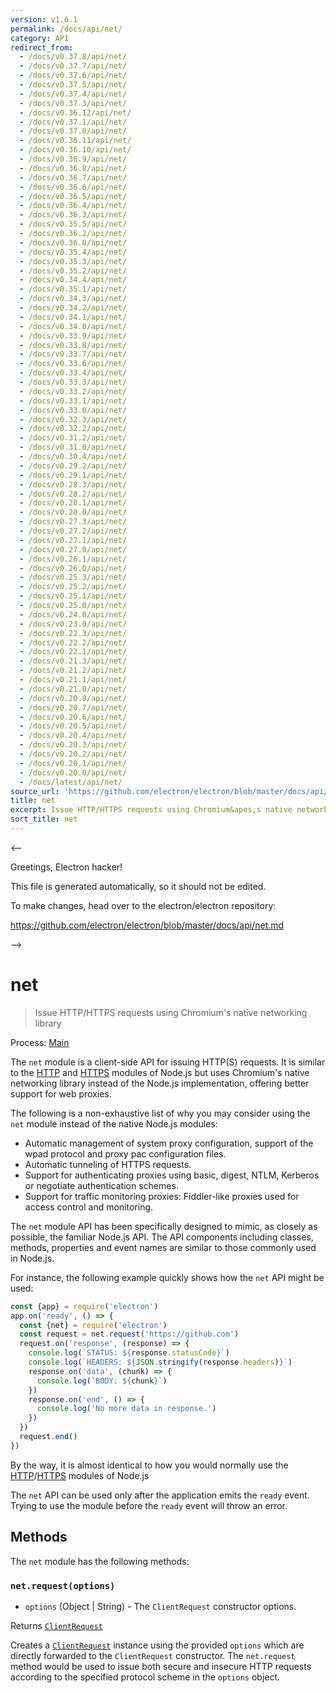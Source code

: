 ```yaml
---
version: v1.6.1
permalink: /docs/api/net/
category: API
redirect_from:
  - /docs/v0.37.8/api/net/
  - /docs/v0.37.7/api/net/
  - /docs/v0.37.6/api/net/
  - /docs/v0.37.5/api/net/
  - /docs/v0.37.4/api/net/
  - /docs/v0.37.3/api/net/
  - /docs/v0.36.12/api/net/
  - /docs/v0.37.1/api/net/
  - /docs/v0.37.0/api/net/
  - /docs/v0.36.11/api/net/
  - /docs/v0.36.10/api/net/
  - /docs/v0.36.9/api/net/
  - /docs/v0.36.8/api/net/
  - /docs/v0.36.7/api/net/
  - /docs/v0.36.6/api/net/
  - /docs/v0.36.5/api/net/
  - /docs/v0.36.4/api/net/
  - /docs/v0.36.3/api/net/
  - /docs/v0.35.5/api/net/
  - /docs/v0.36.2/api/net/
  - /docs/v0.36.0/api/net/
  - /docs/v0.35.4/api/net/
  - /docs/v0.35.3/api/net/
  - /docs/v0.35.2/api/net/
  - /docs/v0.34.4/api/net/
  - /docs/v0.35.1/api/net/
  - /docs/v0.34.3/api/net/
  - /docs/v0.34.2/api/net/
  - /docs/v0.34.1/api/net/
  - /docs/v0.34.0/api/net/
  - /docs/v0.33.9/api/net/
  - /docs/v0.33.8/api/net/
  - /docs/v0.33.7/api/net/
  - /docs/v0.33.6/api/net/
  - /docs/v0.33.4/api/net/
  - /docs/v0.33.3/api/net/
  - /docs/v0.33.2/api/net/
  - /docs/v0.33.1/api/net/
  - /docs/v0.33.0/api/net/
  - /docs/v0.32.3/api/net/
  - /docs/v0.32.2/api/net/
  - /docs/v0.31.2/api/net/
  - /docs/v0.31.0/api/net/
  - /docs/v0.30.4/api/net/
  - /docs/v0.29.2/api/net/
  - /docs/v0.29.1/api/net/
  - /docs/v0.28.3/api/net/
  - /docs/v0.28.2/api/net/
  - /docs/v0.28.1/api/net/
  - /docs/v0.28.0/api/net/
  - /docs/v0.27.3/api/net/
  - /docs/v0.27.2/api/net/
  - /docs/v0.27.1/api/net/
  - /docs/v0.27.0/api/net/
  - /docs/v0.26.1/api/net/
  - /docs/v0.26.0/api/net/
  - /docs/v0.25.3/api/net/
  - /docs/v0.25.2/api/net/
  - /docs/v0.25.1/api/net/
  - /docs/v0.25.0/api/net/
  - /docs/v0.24.0/api/net/
  - /docs/v0.23.0/api/net/
  - /docs/v0.22.3/api/net/
  - /docs/v0.22.2/api/net/
  - /docs/v0.22.1/api/net/
  - /docs/v0.21.3/api/net/
  - /docs/v0.21.2/api/net/
  - /docs/v0.21.1/api/net/
  - /docs/v0.21.0/api/net/
  - /docs/v0.20.8/api/net/
  - /docs/v0.20.7/api/net/
  - /docs/v0.20.6/api/net/
  - /docs/v0.20.5/api/net/
  - /docs/v0.20.4/api/net/
  - /docs/v0.20.3/api/net/
  - /docs/v0.20.2/api/net/
  - /docs/v0.20.1/api/net/
  - /docs/v0.20.0/api/net/
  - /docs/latest/api/net/
source_url: 'https://github.com/electron/electron/blob/master/docs/api/net.md'
title: net
excerpt: Issue HTTP/HTTPS requests using Chromium&apos;s native networking library
sort_title: net
---
```



<--

Greetings, Electron hacker!

This file is generated automatically, so it should not be edited.

To make changes, head over to the electron/electron repository:

https://github.com/electron/electron/blob/master/docs/api/net.md

-->

# net

> Issue HTTP/HTTPS requests using Chromium's native networking library

Process: [Main]({{site.baseurl}}/docs/glossary#main-process)

The `net` module is a client-side API for issuing HTTP(S) requests. It is similar to the [HTTP](https://nodejs.org/api/http.html) and [HTTPS](https://nodejs.org/api/https.html) modules of Node.js but uses Chromium's native networking library instead of the Node.js implementation, offering better support for web proxies.

The following is a non-exhaustive list of why you may consider using the `net` module instead of the native Node.js modules:

*   Automatic management of system proxy configuration, support of the wpad protocol and proxy pac configuration files.
*   Automatic tunneling of HTTPS requests.
*   Support for authenticating proxies using basic, digest, NTLM, Kerberos or negotiate authentication schemes.
*   Support for traffic monitoring proxies: Fiddler-like proxies used for access control and monitoring.

The `net` module API has been specifically designed to mimic, as closely as possible, the familiar Node.js API. The API components including classes, methods, properties and event names are similar to those commonly used in Node.js.

For instance, the following example quickly shows how the `net` API might be used:

```javascript
const {app} = require('electron')
app.on('ready', () => {
  const {net} = require('electron')
  const request = net.request('https://github.com')
  request.on('response', (response) => {
    console.log(`STATUS: ${response.statusCode}`)
    console.log(`HEADERS: ${JSON.stringify(response.headers)}`)
    response.on('data', (chunk) => {
      console.log(`BODY: ${chunk}`)
    })
    response.on('end', () => {
      console.log('No more data in response.')
    })
  })
  request.end()
})
```

By the way, it is almost identical to how you would normally use the [HTTP](https://nodejs.org/api/http.html)/[HTTPS](https://nodejs.org/api/https.html) modules of Node.js

The `net` API can be used only after the application emits the `ready` event. Trying to use the module before the `ready` event will throw an error.

## Methods

The `net` module has the following methods:

### `net.request(options)`

*   `options` (Object &#124; String) - The `ClientRequest` constructor options.

Returns [`ClientRequest`]({{site.baseurl}}/docs/api/client-request)

Creates a [`ClientRequest`]({{site.baseurl}}/docs/api/client-request) instance using the provided `options` which are directly forwarded to the `ClientRequest` constructor. The `net.request` method would be used to issue both secure and insecure HTTP requests according to the specified protocol scheme in the `options` object.
